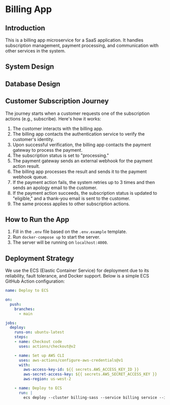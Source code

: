 # Billing App

## Introduction

This is a billing app microservice for a SaaS application. It handles subscription management, payment processing, and communication with other services in the system.

## System Design



## Database Design


## Customer Subscription Journey

The journey starts when a customer requests one of the subscription actions (e.g., subscribe). Here's how it works:

1. The customer interacts with the billing app.
2. The billing app contacts the authentication service to verify the customer's identity.
3. Upon successful verification, the billing app contacts the payment gateway to process the payment.
4. The subscription status is set to "processing."
5. The payment gateway sends an external webhook for the payment action result.
6. The billing app processes the result and sends it to the payment webhook queue.
7. If the payment action fails, the system retries up to 3 times and then sends an apology email to the customer.
8. If the payment action succeeds, the subscription status is updated to "eligible," and a thank-you email is sent to the customer.
9. The same process applies to other subscription actions.

## How to Run the App

1. Fill in the `.env` file based on the `.env.example` template.
2. Run `docker-compose up` to start the server.
3. The server will be running on `localhost:4000`.

## Deployment Strategy

We use the ECS (Elastic Container Service) for deployment due to its reliability, fault tolerance, and Docker support. Below is a simple ECS GitHub Action configuration:

```yaml
name: Deploy to ECS

on:
  push:
    branches:
      - main

jobs:
  deploy:
    runs-on: ubuntu-latest
    steps:
    - name: Checkout code
      uses: actions/checkout@v2

    - name: Set up AWS CLI
      uses: aws-actions/configure-aws-credentials@v1
      with:
        aws-access-key-id: ${{ secrets.AWS_ACCESS_KEY_ID }}
        aws-secret-access-key: ${{ secrets.AWS_SECRET_ACCESS_KEY }}
        aws-region: us-west-2

    - name: Deploy to ECS
      run: |
        ecs deploy --cluster billing-sass --service billing service --image billing_app
```